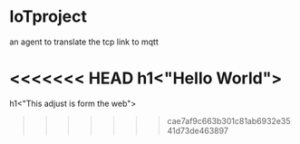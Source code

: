 # IoTproject
an agent to translate the tcp link to mqtt


<<<<<<< HEAD
h1<"Hello World">
=======

h1<"This adjust is form the web">
>>>>>>> cae7af9c663b301c81ab6932e3541d73de463897

